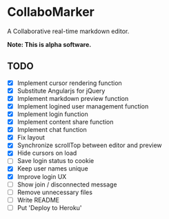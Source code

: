 # CollaboMarker

A Collaborative real-time markdown editor.

**Note: This is alpha software.**

## TODO

- [x] Implement cursor rendering function
- [x] Substitute Angularjs for jQuery
- [x] Implement markdown preview function
- [x] Implement logined user management function
- [x] Implement login function
- [x] Implement content share function
- [x] Implement chat function
- [x] Fix layout
- [x] Synchronize scrollTop between editor and preview
- [x] Hide cursors on load
- [ ] Save login status to cookie
- [x] Keep user names unique
- [x] Improve login UX
- [ ] Show join / disconnected message
- [ ] Remove unnecessary files
- [ ] Write README
- [ ] Put 'Deploy to Heroku'
